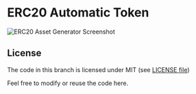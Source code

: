 
# ERC20 Automatic Token

![ERC20 Asset Generator Screenshot](https://i.imgur.com/ZZZP7PS.png)


## License

The code in this branch is licensed under MIT (see [LICENSE file](https://github.com/Creepybits/BEP-20-contracts/blob/Master/Automatic-Token/LICENSE))

Feel free to modify or reuse the code here.
